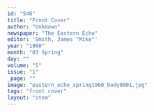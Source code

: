 ```yaml
---
id: "546"
title: "Front Cover"
author: "Unknown"
newspaper: "The Eastern Echo"
editor: 'Smith, James "Mike"'
year: "1960"
month: "03 Spring"
day: ""
volume: "5"
issue: "1"
_page: ""
image: "eastern_echo_spring1960_body0001.jpg"
tags: "front cover"
layout: "item"
---
```


